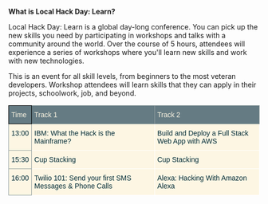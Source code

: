 __What is Local Hack Day: Learn?__

Local Hack Day: Learn is a global day-long conference. You can pick up the new skills you need by participating in workshops and talks with a community around the world. Over the course of 5 hours, attendees will experience a series of workshops where you'll learn new skills and work with new technologies.

This is an event for all skill levels, from beginners to the most veteran developers. Workshop attendees will learn skills that they can apply in their projects, schoolwork, job, and beyond.


<table style="border-collapse:collapse;border-spacing:0;border-color:#93a1a1" class="tg"><tr><th style="font-family:Arial, sans-serif;font-size:14px;font-weight:normal;padding:10px 5px;border-style:solid;border-width:1px;overflow:hidden;word-break:normal;border-color:#000000;color:#fdf6e3;background-color:#657b83;text-align:left;vertical-align:top">Time</th><th style="font-family:Arial, sans-serif;font-size:14px;font-weight:normal;padding:10px 5px;border-style:solid;border-width:1px;overflow:hidden;word-break:normal;border-color:#93a1a1;color:#fdf6e3;background-color:#657b83;text-align:left;vertical-align:top">Track 1</th><th style="font-family:Arial, sans-serif;font-size:14px;font-weight:normal;padding:10px 5px;border-style:solid;border-width:1px;overflow:hidden;word-break:normal;border-color:#93a1a1;color:#fdf6e3;background-color:#657b83;text-align:left;vertical-align:top">Track 2</th></tr><tr><td style="font-family:Arial, sans-serif;font-size:14px;padding:10px 5px;border-style:solid;border-width:1px;overflow:hidden;word-break:normal;border-color:#93a1a1;color:#002b36;background-color:#fdf6e3;text-align:left;vertical-align:top">13:00</td><td style="font-family:Arial, sans-serif;font-size:14px;padding:10px 5px;border-style:solid;border-width:1px;overflow:hidden;word-break:normal;border-color:#ffffff;color:#002b36;background-color:#fdf6e3;text-align:left;vertical-align:top">IBM: What the Hack is the Mainframe?<br></td><td style="font-family:Arial, sans-serif;font-size:14px;padding:10px 5px;border-style:solid;border-width:1px;overflow:hidden;word-break:normal;border-color:#ffffff;color:#002b36;background-color:#fdf6e3;text-align:left;vertical-align:top">Build and Deploy a Full Stack Web App with AWS<br></td></tr><tr><td style="font-family:Arial, sans-serif;font-size:14px;padding:10px 5px;border-style:solid;border-width:1px;overflow:hidden;word-break:normal;border-color:#93a1a1;color:#002b36;background-color:#fdf6e3;text-align:left;vertical-align:top">15:30</td><td style="font-family:Arial, sans-serif;font-size:14px;padding:10px 5px;border-style:solid;border-width:1px;overflow:hidden;word-break:normal;border-color:#ffffff;color:#002b36;background-color:#fdf6e3;text-align:left;vertical-align:top">Cup Stacking</td><td style="font-family:Arial, sans-serif;font-size:14px;padding:10px 5px;border-style:solid;border-width:1px;overflow:hidden;word-break:normal;border-color:#ffffff;color:#002b36;background-color:#fdf6e3;text-align:left;vertical-align:top">Cup Stacking</td></tr><tr><td style="font-family:Arial, sans-serif;font-size:14px;padding:10px 5px;border-style:solid;border-width:1px;overflow:hidden;word-break:normal;border-color:#93a1a1;color:#002b36;background-color:#fdf6e3;text-align:left;vertical-align:top">16:00</td><td style="font-family:Arial, sans-serif;font-size:14px;padding:10px 5px;border-style:solid;border-width:1px;overflow:hidden;word-break:normal;border-color:#ffffff;color:#002b36;background-color:#fdf6e3;text-align:left;vertical-align:top">Twilio 101: Send your first SMS Messages &amp; Phone Calls</td><td style="font-family:Arial, sans-serif;font-size:14px;padding:10px 5px;border-style:solid;border-width:1px;overflow:hidden;word-break:normal;border-color:#ffffff;color:#002b36;background-color:#fdf6e3;text-align:left;vertical-align:top">Alexa: Hacking With Amazon Alexa</td></tr></table>
